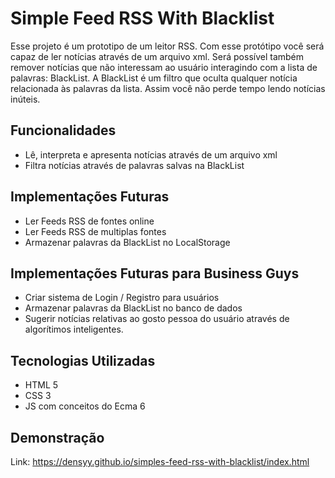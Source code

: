 # Simple Feed RSS With Blacklist

Esse projeto é um prototipo de um leitor RSS.
Com esse protótipo você será capaz de ler notícias através de um arquivo xml.
Será possível também remover notícias que não interessam ao usuário interagindo com a lista de palavras: BlackList.
A BlackList é um filtro que oculta qualquer notícia relacionada às palavras da lista. Assim você não perde tempo lendo notícias inúteis.

## Funcionalidades

- Lê, interpreta e apresenta notícias através de um arquivo xml
- Filtra notícias através de palavras salvas na BlackList

## Implementações Futuras

- Ler Feeds RSS de fontes online
- Ler Feeds RSS de multiplas fontes
- Armazenar palavras da BlackList no LocalStorage

## Implementações Futuras para Business Guys

- Criar sistema de Login / Registro para usuários
- Armazenar palavras da BlackList no banco de dados
- Sugerir notícias relativas ao gosto pessoa do usuário através de algorítimos inteligentes.

## Tecnologias Utilizadas

- HTML 5
- CSS 3
- JS com conceitos do Ecma 6

## Demonstração

Link: https://densyy.github.io/simples-feed-rss-with-blacklist/index.html